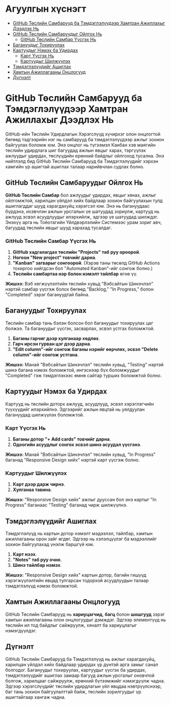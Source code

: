 # Агуулгын хүснэгт
- [GitHub Төслийн Самбарууд ба Тэмдэглэлүүдээр Хамтран Ажиллахыг Дээдлэх Нь](#github-төслийн-самбарууд-ба-тэмдэглэлүүдээр-хамтран-ажиллахыг-дээдлэх-нь)
- [GitHub Төслийн Самбаруудыг Ойлгох Нь](#github-төслийн-самбаруудыг-ойлгох-нь)
  - [GitHub Төслийн Самбар Үүсгэх Нь](#github-төслийн-самбар-үүсгэх-нь)
- [Багануудыг Тохируулах](#багануудыг-тохируулах)
- [Картуудыг Нэмэх ба Удирдах](#картуудыг-нэмэх-ба-удирдах)
  - [Карт Үүсгэх Нь](#карт-үүсгэх-нь)
  - [Картуудыг Шилжүүлэх](#картуудыг-шилжүүлэх)
- [Тэмдэглэлүүдийг Ашиглах](#тэмдэглэлүүдийг-ашиглах)
- [Хамтын Ажиллагааны Онцлогууд](#хамтын-ажиллагааны-онцлогууд)
- [Дүгнэлт](#дүгэнлт)


# GitHub Төслийн Самбарууд ба Тэмдэглэлүүдээр Хамтран Ажиллахыг Дээдлэх Нь

GitHub-ийн Төслийн Удирдлагын Хэрэгслүүд хүчирхэг олон онцлогтой бөгөөд тэдгээрийн нэг нь самбарууд ба тэмдэглэлүүдээр ажлыг зохион байгуулах боломж юм. Энэ онцлог нь түгээмэл Канбан хэв маягийн төслийн удирдлага шиг багуудад ажлын явцыг харах, тэргүүлэх ажлуудыг удирдах, төслүүдийн ерөнхий байдлыг ойлгоход тусална. Энэ нийтлэлд бид GitHub Төслийн Самбарууд ба Тэмдэглэлүүдийг хэрхэн хамгийн үр ашигтай ашиглах талаар нарийвчлан судлах болно.

## GitHub Төслийн Самбаруудыг Ойлгох Нь

**GitHub Төслийн Самбар** бол ажлуудыг удирдах, явцыг хянах, ажлыг ойлгомжтой, харилцан үйлдэл хийх байдлаар зохион байгуулахын тулд ашиглагддаг шууд харагдахуйц хэрэгсэл юм. Энэ нь багануудаас бүрдэнэ, ихэвчлэн ажлын урсгалын үе шатуудад зориулж, картууд нь ажлууд эсвэл асуудлуудыг илэрхийлж, эдгээр үе шатуудад шилждэг. Энэхүү арга нь Тоёотагийн Үйлдвэрлэлийн Системээс урам зориг авч, багуудад төслийн явцыг шууд харахад тусалдаг.

### GitHub Төслийн Самбар Үүсгэх Нь

1. **GitHub хадгалагдах төслийн "Projects" таб руу ороорой**.
2. **Ногоон "New project" товчийг дарна**.
3. **"Kanban" загварыг сонгоорой**. (Хэрэв таны төсөлд GitHub Actions тохиргоо хийгдсэн бол "Automated Kanban"-ийг сонгож болно.)
4. **Төслийн самбартаа нэр болон нэмэлт тайлбар** өгнө үү.

**Жишээ:**
Вэб хөгжүүлэлтийн төслийн хувьд "Вэбсайтын Шинэчлэл" нэртэй самбар үүсгэж болох бөгөөд "Backlog," "In Progress," болон "Completed" зэрэг багануудтай байна.

## Багануудыг Тохируулах

Төслийн самбар тань бэлэн болсон бол багануудыг тохируулах цаг болжээ. Та багануудыг үүсгэх, засварлах, эсвэл устгах боломжтой.

1. **Баганы гарчиг дээр хулганаар хөдлөх**.
2. **Гарч ирсэн гурван цэг дээр дарна**.
3. **"Edit column"-ийг сонгож баганы нэрийг өөрчлөх, эсвэл "Delete column"-ийг сонгож устгана**.

**Жишээ:**
Манай "Вэбсайтын Шинэчлэл" төслийн хувьд, "Testing" нэртэй шинэ багана нэмэх боломжтой, ингэснээр бүх боломжуудыг "Completed" гэж тэмдэглэхээс өмнө сайтар турших боломжтой болно.

## Картуудыг Нэмэх ба Удирдах

Картууд нь төслийн доторх ажлууд, асуудлууд, эсвэл хэрэглэгчийн түүхүүдийг илэрхийлнэ. Эдгээрийг ажлын явцтай нь уялдуулан багануудад шилжүүлэх боломжтой.

### Карт Үүсгэх Нь

1. **Баганы дотор "+ Add cards" товчийг дарна**.
2. **Одоогийн асуудлыг сонгох эсвэл шинэ асуудал үүсгэнэ**.

**Жишээ:**
Манай "Вэбсайтын Шинэчлэл" төслийн хувьд, "In Progress" баганад "Responsive Design хийх" нэртэй карт үүсгэж болно.

### Картуудыг Шилжүүлэх

1. **Карт дээр дарж чирнэ**.
2. **Хулганаа тавина**.

**Жишээ:**
"Responsive Design хийх" ажлыг дууссан бол энэ картыг "In Progress" баганаас "Testing" баганад чирж шилжүүлнэ.

## Тэмдэглэлүүдийг Ашиглах

Тэмдэглэлүүд нь картын дотор нэмэлт мэдээлэл, тайлбар, хамтын ажиллагааны орон зайг өгдөг. Эдгээр нь хэлэлцүүлэг ба мэдээллийг зохион байгуулахад үнэлж баршгүй юм.

1. **Карт нээх**.
2. **"Notes" таб руу очно**.
3. **Шинэ тайлбар нэмэх**.

**Жишээ:**
"Responsive Design хийх" картын дотор, багийн гишүүд хэрэгжүүлэлтийн явцад тулгарсан тодорхой асуудлуудын талаар тэмдэглэлүүд нэмэх боломжтой.

## Хамтын Ажиллагааны Онцлогууд

GitHub Төслийн Самбарууд нь **хариуцагчид**, **багц** болон **шошгууд** зэрэг хамтын ажиллагааны олон онцлогуудыг дэмждэг. Эдгээр элементүүд нь төслийн ил тод байдлыг сайжруулж, хяналт ба хариуцлагыг нэмэгдүүлдэг.

## Дүгнэлт

GitHub Төслийн Самбарууд ба Тэмдэглэлүүд нь ажлыг харагдахуйц, харилцан үйлдэл хийх байдлаар удирдах үр дүнтэй арга замыг санал болгодог. Багануудыг тохируулах, картуудыг үүсгэх ба удирдах, тэмдэглэлүүдийг ашиглах замаар багууд ажлын урсгалыг оновчтой болгож, харилцааг сайжруулж, ерөнхий бүтээмжийг нэмэгдүүлж чадна. Эдгээр хэрэгслүүдийг төслийн удирдлагын үйл явцдаа нэвтрүүлснээр, баг тань зохион байгуулалттай байж, төслийн зорилгуудыг үр ашигтайгаар хангаж чадна.